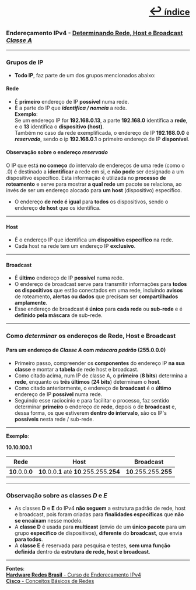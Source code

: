 [<p style="text-align:right; font-weight: 710;font-size: 1.5em; margin-right:0;">↩︎<span style="font-size: .75em"> índice</span></p>](readme.md)
---
### Endereçamento IPv4 - [Determinando Rede, Host e Broadcast ***Classe A***](https://www.youtube.com/watch?v=p2_kNrLBAXA&list=PLAp37wMSBouCU49LV0qFbItufigjYk-sp&index=9)
---

### Grupos de IP

* **Todo IP**, faz parte de um dos grupos mencionados abaixo:

#### **Rede**
* É **primeiro** endereço de IP **possível** numa rede.
* É a parte do IP que ***identifica / nomeia*** a rede.  
**Exemplo**:  
Se um endereço IP for **192.168.0.13**, a parte **192.168.0** identifica a **rede**, e o **13** identifica o **dispositivo (host)**.  
Também no caso da rede exemplificada, o endereço de IP **192.168.0.0** é ***reservado***, sendo o ip **192.168.0.1** o primeiro endereço de IP **disponível**.

#### Observação sobre o endereço ***reservado***
O IP que está **no começo** do intervalo de endereços de uma rede (como o .0) é destinado a **identificar** a rede em si, e **não pode** ser designado a um dispositivo específico. Esta informação é utilizada no **processo de roteamento** e serve para mostrar **a qual rede** um pacote se relaciona, ao invés de ser um endereço alocado para **um host** (dispositivo) específico.

* O endereço **de rede é igual** para **todos** os dispositivos, sendo o endereço **de host** que os identifica.

----
#### **Host**
* É o endereço IP que identifica um **dispositivo específico** na rede.
* Cada host na rede tem um endereço IP **exclusivo**.

---
#### **Broadcast**
* É **último** endereço de IP **possível** numa rede.
* O endereço de broadcast serve para transmitir informações para **todos os dispositivos** que estão conectados em uma rede, incluindo **avisos** de roteamento, **alertas ou dados** que precisam ser **compartilhados amplamente**.
* Esse endereço de broadcast **é único** para **cada rede** ou **sub-rede** e é **definido pela máscara** de sub-rede.

---
### Como ***determinar*** os endereços de Rede, Host e Broadcast

#### Para um endereço de ***Classe A*** com ***máscara padrão*** (255.0.0.0)

* Primeiro passo, compreender os **componentes** do endereço IP **na sua classe** e montar a **tabela** de rede host e broadcast.
* Como citado acima, num IP de classe A, o **primeiro** (**8 bits**) determina a **rede**, enquanto os **três últimos** (**24 bits**) determinam o **host**.
* Como citado anteriormente, o endereço de **broadcast** é o **último** endereço de IP **possível** numa rede.
* Seguindo esse raciocínio e para facilitar o processo, faz sentido determinar **primeiro** o endereço de **rede**, depois o de **broadcast** e, dessa forma, os que estiverem **dentro do intervalo**, são os IP's **possíveis** nesta rede / sub-rede.

---
**Exemplo**:

**10.10.100.1**

| Rede | Host | Broadcast |
| --- | --- | --- |
| **10**.0.0.**0** | **10**.0.0.**1** até **10**.255.255.**254** | **10**.255.255.**255** |

---
### Observação sobre as classes ***D*** e ***E***

* As classes **D** e **E** do IPv4 **não seguem** a estrutura padrão de rede, host e broadcast, pois foram criadas para **finalidades específicas** que **não se encaixam** nesse modelo.
* A **classe D** é usada para **multicast** (envio de um **único pacote** para um grupo **específico** de dispositivos), **diferente** do **broadcast**, que envia **para todos**. 
* A **classe E** é reservada para pesquisa e testes, **sem uma função definida** dentro da **estrutura de rede, host e broadcast**.


---		
**Fontes**:  
[**Hardware Redes Brasil** - Curso de Endereçamento IPv4](https://www.youtube.com/playlist?list=PLAp37wMSBouCU49LV0qFbItufigjYk-sp)  
[**Cisco** - Conceitos Básicos de Redes](https://www.netacad.com/pt/courses/networking-basics?courseLang=pt-BR)
